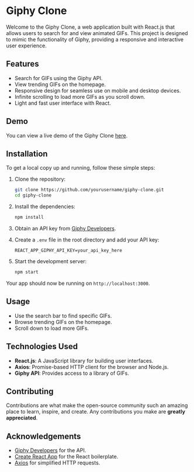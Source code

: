 # Giphy Clone

Welcome to the Giphy Clone, a web application built with React.js that allows users to search for and view animated GIFs. This project is designed to mimic the functionality of Giphy, providing a responsive and interactive user experience.

## Features

- Search for GIFs using the Giphy API.
- View trending GIFs on the homepage.
- Responsive design for seamless use on mobile and desktop devices.
- Infinite scrolling to load more GIFs as you scroll down.
- Light and fast user interface with React.

## Demo

You can view a live demo of the Giphy Clone [here](#https://giphy-clone-abhi.vercel.app/).

## Installation

To get a local copy up and running, follow these simple steps:

1. Clone the repository:
    ```bash
    git clone https://github.com/yourusername/giphy-clone.git
    cd giphy-clone
    ```

2. Install the dependencies:
    ```bash
    npm install
    ```

3. Obtain an API key from [Giphy Developers](https://developers.giphy.com/).

4. Create a `.env` file in the root directory and add your API key:
    ```env
    REACT_APP_GIPHY_API_KEY=your_api_key_here
    ```

5. Start the development server:
    ```bash
    npm start
    ```

Your app should now be running on `http://localhost:3000`.

## Usage

- Use the search bar to find specific GIFs.
- Browse trending GIFs on the homepage.
- Scroll down to load more GIFs.

## Technologies Used

- **React.js**: A JavaScript library for building user interfaces.
- **Axios**: Promise-based HTTP client for the browser and Node.js.
- **Giphy API**: Provides access to a library of GIFs.

## Contributing

Contributions are what make the open-source community such an amazing place to learn, inspire, and create. Any contributions you make are **greatly appreciated**.

## Acknowledgements

- [Giphy Developers](https://developers.giphy.com/) for the API.
- [Create React App](https://create-react-app.dev/) for the React boilerplate.
- [Axios](https://axios-http.com/) for simplified HTTP requests.


